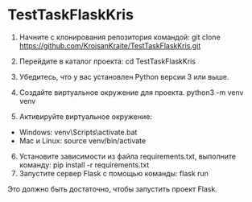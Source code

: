 # TestTaskFlaskKris

1. Начните с клонирования репозитория командой:
git clone https://github.com/KroisanKraite/TestTaskFlaskKris.git

2. Перейдите в каталог проекта:
cd TestTaskFlaskKris

3. Убедитесь, что у вас установлен Python версии 3 или выше.

4. Создайте виртуальное окружение для проекта.
python3 -m venv venv

6. Активируйте виртуальное окружение:
- Windows:
venv\Scripts\activate.bat
- Mac и Linux:
source venv/bin/activate

6. Установите зависимости из файла requirements.txt, выполните команду:
pip install -r requirements.txt
7. Запустите сервер Flask с помощью команды:
flask run

Это должно быть достаточно, чтобы запустить проект Flask.
